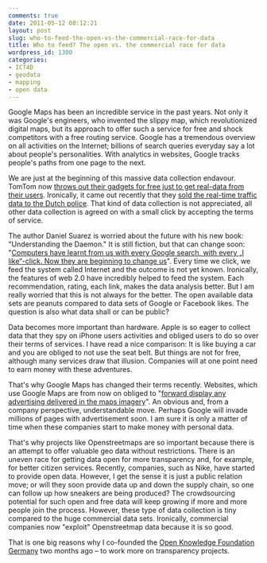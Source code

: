```yaml
---
comments: true
date: 2011-05-12 08:12:21
layout: post
slug: who-to-feed-the-open-vs-the-commercial-race-for-data
title: Who to feed? The open vs. the commercial race for data
wordpress_id: 1300
categories:
- ICT4D
- geodata
- mapping
- open data
---
```


Google Maps has been an incredible service in the past years. Not only it was Google's engineers, who invented the slippy map, which revolutionized digital maps, but its approach to offer such a service for free and shock competitors with a free routing service. Google has a tremendous overview on all activities on the Internet; billions of search queries everyday say a lot about people's personalities. With analytics in websites, Google tracks people's paths from one page to the next.

We are just at the beginning of this massive data collection endavour. TomTom now [throws out their gadgets for free just to get real-data from their users](http://translate.google.com/translate?js=n&prev=_t&hl=en&ie=UTF-8&layout=2&eotf=1&sl=auto&tl=en&u=http%3A%2F%2Ffuturezone.at%2Fprodukte%2F1986-tomtom-echtzeitdaten-gegen-gratis-navis.php&act=url). Ironically,  it came out recently that they [sold the real-time traffic data to the Dutch police](http://www.engadget.com/2011/04/27/tomtom-user-data-sold-to-danish-police-used-to-determine-ideal/). That kind of data collection is not appreciated, all other data collection is agreed on with a small click by accepting the terms of service.



The author Daniel Suarez is worried about the future with his new book: "Understanding the Daemon." It is still fiction, but that can change soon: "[Computers have learnt from us with every Google search, with every „I like“-click. Now they are beginning to change us](http://www.faz.net/s/Rub475F682E3FC24868A8A5276D4FB916D7/Doc~E10A1FDB910EC4F5CA99B5F4C39169BE5~ATpl~Ecommon~Scontent.html)". Every time we click, we feed the system called Internet and the outcome is not yet known. Ironically, the features of web 2.0 have incredibly helped to feed the system. Each recommendation, rating, each link, makes the data analysis better. But I am really worried that this is not always for the better. The open available data sets are peanuts compared to data sets of Google or Facebook likes. The question is also what data shall or can be public?

Data becomes more important than hardware. Apple is so eager to collect data that they spy on iPhone users activities and obliged users to do so over their terms of services. I have read a nice comparison: It is like buying a car and you are obliged to not use the seat belt. But things are not for free, although many services draw that illusion. Companies will at one point need to earn money with these adventures.

That's why Google Maps has changed their terms recently. Websites, which use Google Maps are from now on obliged to "[forward display any advertising delivered in the maps imagery](http://googlegeodevelopers.blogspot.com/2011/04/updates-to-google-maps-apigoogle-earth.html)". An obvious and, from a company perspective, understandable move. Perhaps Google will invade millions of pages with advertisement soon. I am sure it is only a matter of time when these companies start to make money with personal data.

That's why projects like Openstreetmaps are so important because there is an attempt to offer valuable geo data without restrictions. There is an uneven race for getting data open for more transparency and, for example, for better citizen services. Recently, companies, such as Nike, have started to provide open data. However, I get the sense it is just a public relation move; or will they soon provide data up and down the supply chain, so one can follow up how sneakers are being produced? The crowdsourcing potential for such open and free data will keep growing if more and more people join the process. However, these type of data collection is tiny compared to the huge commercial data sets. Ironically, commercial companies now "exploit" Openstreetmap data because it is so good.


That is one big reasons why I co-founded the [Open Knowledge Foundation Germany](http://okfn.de/) two months ago – to work more on transparency projects.
